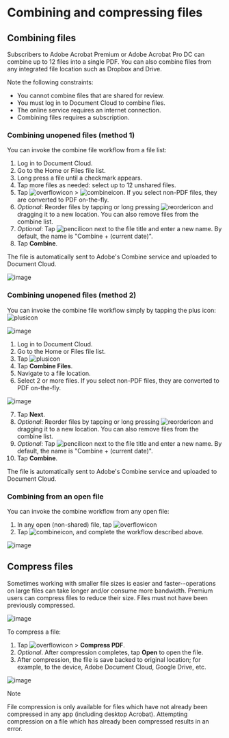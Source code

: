# Combining and compressing files


## Combining files


Subscribers to Adobe Acrobat Premium or Adobe Acrobat Pro DC can combine
up to 12 files into a single PDF. You can also combine files from any
integrated file location such as Dropbox and Drive.

Note the following constraints:

* You cannot combine files that are shared for review.
* You must log in to Document Cloud to combine files.
* The online service requires an internet connection.
* Combining files requires a subscription.

### Combining unopened files (method 1)

You can invoke the combine file workflow from a file list:

1.  Log in to Document Cloud.
2.  Go to the Home or Files file list.
3.  Long press a file until a checkmark appears.
4.  Tap more files as needed: select up to 12 unshared files.
5.  Tap ![overflowicon](../imagesandroid/overflowicon.png) \>
    ![combineicon](../imagesandroid/combineicon.png). If you select
    non-PDF files, they are converted to PDF on-the-fly.
6.  *Optional*: Reorder files by tapping or long pressing
    ![reordericon](../imagesandroid/reordericon.png) and dragging it to
    a new location. You can also remove files from the combine list.
7.  *Optional*: Tap ![pencilicon](../imagesandroid/pencilicon.png) next
    to the file title and enter a new name. By default, the name is
    \"Combine + (current date)\".
8.  Tap **Combine**.

The file is automatically sent to Adobe\'s Combine service and uploaded
to Document Cloud.

![image](../imagesandroid/combinefiles1.png)

### Combining unopened files (method 2)

You can invoke the combine file workflow simply by tapping the plus
icon: ![plusicon](../imagesandroid/plusicon.png)

![image](../imagesandroid/createmenu.png)

1.  Log in to Document Cloud.
2.  Go to the Home or Files file list.
3.  Tap ![plusicon](../imagesandroid/plusicon.png)
4.  Tap **Combine Files**.
5.  Navigate to a file location.
6.  Select 2 or more files. If you select non-PDF files, they are
    converted to PDF on-the-fly.

   ![image](../imagesandroid/combinefiles1.png)

7.  Tap **Next**.
8.  *Optional*: Reorder files by tapping or long pressing
    ![reordericon](../imagesandroid/reordericon.png) and dragging it to
    a new location. You can also remove files from the combine list.
9.  *Optional*: Tap ![pencilicon](../imagesandroid/pencilicon.png) next
    to the file title and enter a new name. By default, the name is
    \"Combine + (current date)\".
10. Tap **Combine**.

The file is automatically sent to Adobe\'s Combine service and uploaded
to Document Cloud.

### Combining from an open file

You can invoke the combine workflow from any open file:

1.  In any open (non-shared) file, tap
    ![overflowicon](../imagesandroid/overflowicon.png)
2.  Tap ![combineicon](../imagesandroid/combineicon.png), and complete
    the workflow described above.

![image](../imagesandroid/fileoverflowmenu.png)

## Compress files


Sometimes working with smaller file sizes is easier and
faster\--operations on large files can take longer and/or consume more
bandwidth. Premium users can compress files to reduce their size. Files
must not have been previously compressed.

![image](../imagesandroid/contextmenu1.png)

To compress a file:

1.  Tap ![overflowicon](../imagesandroid/overflowicon.png) \> **Compress
    PDF**.
2.  *Optional*. After compression completes, tap **Open** to open the
    file.
3.  After compression, the file is save backed to original location; for
    example, to the device, Adobe Document Cloud, Google Drive, etc.

![image](../imagesandroid/compressmsg2.png)

>[!NOTE]
>
>File compression is only available for files which have not already been
compressed in any app (including desktop Acrobat). Attempting
compression on a file which has already been compressed results in an
error.
